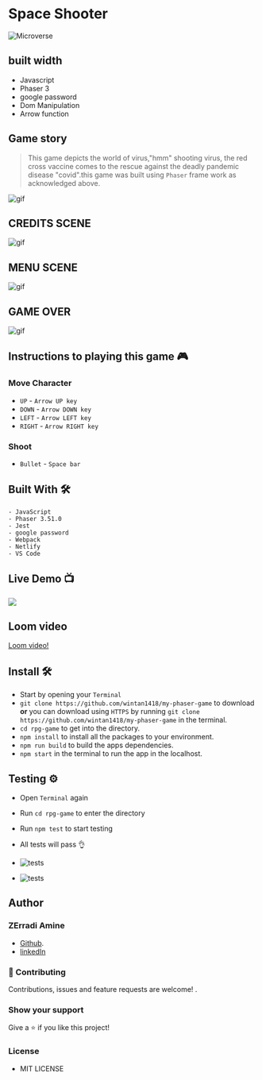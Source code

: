 #  Space Shooter

![Microverse](https://img.shields.io/badge/-Microverse-6F23FF?style=for-the-badge)

## built width

- Javascript
- Phaser 3
- google password
- Dom Manipulation
- Arrow function

## Game story

> This game depicts the world of virus,"hmm" shooting virus, the red cross vaccine comes to the rescue against the deadly pandemic disease "covid".this game was built using `Phaser` frame work as acknowledged above.

![gif](./assests/covidwar.gif)

## CREDITS SCENE

![gif](./assests/credits.gif)

## MENU SCENE

![gif](./assests/menu.gif)

## GAME OVER

![gif](./assests/game-over.gif)



## Instructions to playing this game 🎮

### Move Character

- `UP` - `Arrow UP key`
- `DOWN` - `Arrow DOWN key`
- `LEFT` - `Arrow LEFT key`
- `RIGHT` - `Arrow RIGHT key`

### Shoot

- `Bullet` - `Space bar`

## Built With 🛠

```
- JavaScript
- Phaser 3.51.0
- Jest
- google password
- Webpack
- Netlify
- VS Code

```

## Live Demo 📺

<a href="https://covide-killer.netlify.app/"><img src="https://www.netlify.com/img/deploy/button.svg"></a>

## Loom video
[Loom video!]()


## Install 🛠


-  Start by opening your `Terminal`
- `git clone https://github.com/wintan1418/my-phaser-game` to download <b>or</b> you can download using `HTTPS` by running `git clone https://github.com/wintan1418/my-phaser-game` in the terminal.
- `cd rpg-game` to get into the directory.
-  `npm install` to install all the packages to your environment.
- `npm run build` to build the apps dependencies.
- `npm start` in the terminal to run the app in the localhost.


## Testing ⚙


- Open `Terminal` again
- Run `cd rpg-game` to enter the directory
- Run `npm test` to start testing
- All tests will pass 👌

- ![tests](./assets/.png)
- ![tests](./assets/.png)

## Author

### ZErradi Amine

- [Github](https://www.github.com/dasileker/).
- [linkedIn](https://www.linkedin.com/zerradi)
### 🤝 Contributing

Contributions, issues and feature requests are welcome!
.

### Show your support

Give a ⭐️ if you like this project!

### License
- MIT LICENSE

